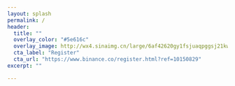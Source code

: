 ```yaml
---
layout: splash
permalink: /
header:
  title: ""
  overlay_color: "#5e616c"
  overlay_image: http://wx4.sinaimg.cn/large/6af42620gy1fsjuaqpggsj21kw0aggw1.jpg
  cta_label: "Register"
  cta_url: "https://www.binance.co/register.html?ref=10150829"
excerpt: ""

---
```

